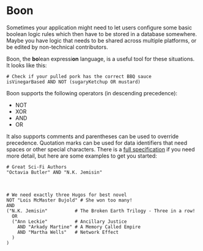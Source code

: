 # Boon

Sometimes your application might need to let users configure some basic boolean logic
rules which then have to be stored in a database somewhere. Maybe you have logic 
that needs to be shared across multiple platforms, or be edited by non-technical
contributors.

Boon, the **bo**lean expressi**on** language, is a useful tool for these situations. 
It looks like this:

```boon
# Check if your pulled pork has the correct BBQ sauce
isVinegarBased AND NOT (sugaryKetchup OR mustard)
```

Boon supports the following operators (in descending precedence):

 - NOT
 - XOR
 - AND
 - OR

It also supports comments and parentheses can be used to override precedence. Quotation marks
can be used for data identifiers that need spaces or other special characters. There
is a [full specification](https://docs.google.com/document/d/1UzsnnKjjW7T_u-OPb5dcPmc9My4YS_jHoyButolNVa4/edit?usp=sharing) 
if you need more detail, but here are some examples to get you started:

```boon
# Great Sci-Fi Authors
"Octavia Butler" AND "N.K. Jemisin"
```

&nbsp;    
  
```boon
# We need exactly three Hugos for best novel
NOT "Lois McMaster Bujold" # She won too many!
AND 
("N.K. Jemisin"          # The Broken Earth Trilogy - Three in a row!
  OR 
  ("Ann Leckie"          # Ancillary Justice
    AND "Arkady Martine" # A Memory Called Empire
    AND "Martha Wells"   # Network Effect
  )
)
```
